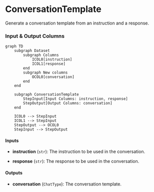 # ConversationTemplate


Generate a conversation template from an instruction and a response.










### Input & Output Columns

``` mermaid
graph TD
	subgraph Dataset
		subgraph Columns
			ICOL0[instruction]
			ICOL1[response]
		end
		subgraph New columns
			OCOL0[conversation]
		end
	end

	subgraph ConversationTemplate
		StepInput[Input Columns: instruction, response]
		StepOutput[Output Columns: conversation]
	end

	ICOL0 --> StepInput
	ICOL1 --> StepInput
	StepOutput --> OCOL0
	StepInput --> StepOutput

```


#### Inputs


- **instruction** (`str`): The instruction to be used in the conversation.

- **response** (`str`): The response to be used in the conversation.




#### Outputs


- **conversation** (`ChatType`): The conversation template.







